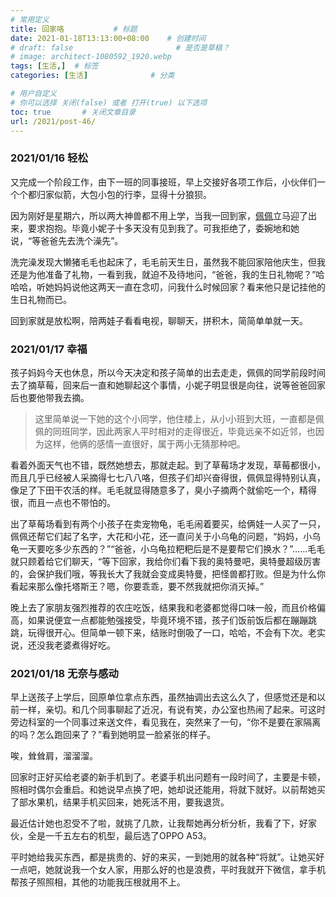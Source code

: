 ```yaml
---
# 常用定义
title: 回家咯           # 标题
date: 2021-01-18T13:13:00+08:00    # 创建时间
# draft: false                       # 是否是草稿？
# image: architect-1080592_1920.webp
tags: [生活,]  # 标签
categories: [生活]              # 分类

# 用户自定义
# 你可以选择 关闭(false) 或者 打开(true) 以下选项
toc: true       # 关闭文章目录
url: /2021/post-46/
---
```


### 2021/01/16 轻松

又完成一个阶段工作，由下一班的同事接班，早上交接好各项工作后，小伙伴们一个个都归家似箭，大包小包的行李，显得十分狼狈。

因为刚好是星期六，所以两大神兽都不用上学，当我一回到家，[佩佩](佩佩.md)立马迎了出来，要求抱抱。毕竟小妮子十多天没有见到我了。可我拒绝了，委婉地和她说，“等爸爸先去洗个澡先”。

洗完澡发现大懒猪毛毛也起床了，毛毛前天生日，虽然我不能回家陪他庆生，但我还是为他准备了礼物，一看到我，就迫不及待地问，“爸爸，我的生日礼物呢？”哈哈哈，听她妈妈说他这两天一直在念叨，问我什么时候回家？看来他只是记挂他的生日礼物而已。

回到家就是放松啊，陪两娃子看看电视，聊聊天，拼积木，简简单单就一天。

### 2021/01/17 幸福

孩子妈妈今天也休息，所以今天决定和孩子简单的出去走走，佩佩的同学前段时间去了摘草莓，回来后一直和她聊起这个事情，小妮子明显很是向往，说等爸爸回家后也要他带我去摘。

> 这里简单说一下她的这个小同学，他住楼上，从小小班到大班，一直都是佩佩的同班同学，因此两家人平时相对的走得很近，毕竟远亲不如近邻，也因为这样，他俩的感情一直很好，属于两小无猜那种吧。

看着外面天气也不错，既然她想去，那就走起。到了草莓场才发现，草莓都很小，而且几乎已经被人采摘得七七八八咯，但孩子们却兴奋得很，佩佩显得特别认真，像足了下田干农活的样。毛毛就显得随意多了，臭小子摘两个就偷吃一个，精得很，而且一点也不带怕的。

出了草莓场看到有两个小孩子在卖宠物龟，毛毛闹着要买，给俩娃一人买了一只，佩佩还帮它们起了名字，大花和小花，还一直问关于小乌龟的问题，“妈妈，小乌龟一天要吃多少东西的？”“爸爸，小乌龟拉粑粑后是不是要帮它们换水？”……毛毛就只顾着给它们聊天，“等下回家，我给你们看下我的奥特曼吧，奥特曼超级厉害的，会保护我们哦，等我长大了我就会变成奥特曼，把怪兽都打败。但是为什么你看起来那么像托塔斯王？嗯，你要乖乖，要不然我就把你消灭掉。”

晚上去了家朋友强烈推荐的农庄吃饭，结果我和老婆都觉得口味一般，而且价格偏高，如果说便宜一点都能勉强接受，毕竟环境不错，孩子们饭前饭后都在蹦蹦跳跳，玩得很开心。但简单一顿下来，结账时倒吸了一口，哈哈，不会有下次。老实说，还没我老婆煮得好吃。

### 2021/01/18 无奈与感动

早上送孩子上学后，回原单位拿点东西，虽然抽调出去这么久了，但感觉还是和以前一样，亲切。和几个同事聊起了近况，有说有笑，办公室也热闹了起来。可这时旁边科室的一个同事过来送文件，看见我在，突然来了一句，“你不是要在家隔离的吗？怎么跑回来了？”看到她明显一脸紧张的样子。

唉，耸耸肩，溜溜溜。

回家时正好买给老婆的新手机到了。老婆手机出问题有一段时间了，主要是卡顿，照相时偶尔会重启。和她说早点换了吧，她却说还能用，将就下就好。以前帮她买了部水果机，结果手机买回来，她死活不用，要我退货。

最近估计她也忍受不了啦，就挑了几款，让我帮她再分析分析，我看了下，好家伙，全是一千五左右的机型，最后选了OPPO A53。

平时她给我买东西，都是挑贵的、好的来买，一到她用的就各种“将就”。让她买好一点吧，她就说我一个女人家，用那么好的也是浪费，平时我就开下微信，拿手机帮孩子照照相，其他的功能我压根就用不上。

